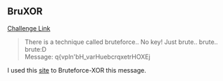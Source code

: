 **BruXOR**
-------------
[Challenge Link](https://ctflearn.com/challenge/227)  

> There is a technique called bruteforce.. No key! Just brute.. brute.. brute:D  
> Message: q{vpln'bH_varHuebcrqxetrHOXEj

I used this [site](https://gchq.github.io/CyberChef/#recipe=XOR_Brute_Force(1,100,0,'Standard',false,true,false,'')) to Bruteforce-XOR this message.
